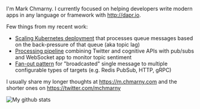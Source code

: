I'm Mark Chmarny. I currently focused on helping developers write modern apps in any language or framework with http://dapr.io. 

Few things from my recent work: 
 * [Scaling Kubernetes deployment](https://github.com/mchmarny/dapr-demos/tree/master/autoscaling-on-queue#autoscaling-dapr-service-based-on-queue-depth) that processes queue messages based on the back-pressure of that queue (aka topic lag) 
 * [Processing pipeline](https://github.com/mchmarny/dapr-demos/tree/fanout-eventhubs/pipeline) combining Twitter and cognitive APIs with pub/subs and WebSocket app to monitor topic sentiment
 * [Fan-out pattern](https://github.com/mchmarny/dapr-demos/tree/master/fan-out#fan-out-demo) for "broadcasted" single message to multiple configurable types of targets (e.g. Redis PubSub, HTTP, gRPC)
  
I usually share my longer thoughts at https://m.chmarny.com and the shorter ones on https://twitter.com/mchmarny

![My github stats](https://github-readme-stats.vercel.app/api?username=mchmarny&show_icons=true)
